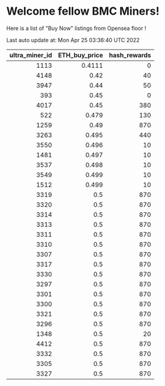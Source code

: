 # Welcome fellow BMC Miners!
Here is a list of "Buy Now" listings from Opensea floor !


Last auto update at: Mon Apr 25 03:36:40 UTC 2022


|   ultra_miner_id |   ETH_buy_price |   hash_rewards |
|-----------------:|----------------:|---------------:|
|             1113 |          0.4111 |              0 |
|             4148 |          0.42   |             40 |
|             3947 |          0.44   |             50 |
|              393 |          0.45   |              0 |
|             4017 |          0.45   |            380 |
|              522 |          0.479  |            130 |
|             1259 |          0.49   |            870 |
|             3263 |          0.495  |            440 |
|             3550 |          0.496  |             10 |
|             1481 |          0.497  |             10 |
|             3537 |          0.498  |             10 |
|             3549 |          0.499  |             10 |
|             1512 |          0.499  |             10 |
|             3319 |          0.5    |            870 |
|             3320 |          0.5    |            870 |
|             3314 |          0.5    |            870 |
|             3313 |          0.5    |            870 |
|             3311 |          0.5    |            870 |
|             3310 |          0.5    |            870 |
|             3307 |          0.5    |            870 |
|             3317 |          0.5    |            870 |
|             3330 |          0.5    |            870 |
|             3297 |          0.5    |            870 |
|             3301 |          0.5    |            870 |
|             3300 |          0.5    |            870 |
|             3321 |          0.5    |            870 |
|             3296 |          0.5    |            870 |
|             1348 |          0.5    |             20 |
|             4412 |          0.5    |            870 |
|             3332 |          0.5    |            870 |
|             3305 |          0.5    |            870 |
|             3327 |          0.5    |            870 |